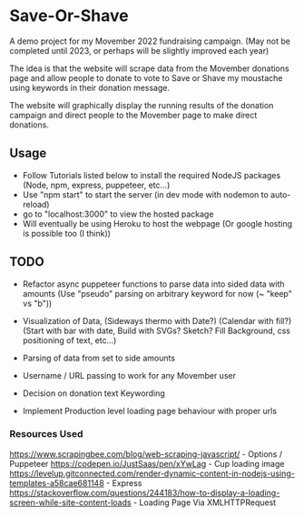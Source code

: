 # Save-Or-Shave

A demo project for my Movember 2022 fundraising campaign. (May not be completed until 2023, or perhaps will be slightly improved each year)

The idea is that the website will scrape data from the Movember donations page and allow people to donate to vote to Save or Shave my moustache using keywords in their donation message.

The website will graphically display the running results of the donation campaign and direct people to the Movember page to make direct donations.

## Usage
- Follow Tutorials listed below to install the required NodeJS packages (Node, npm, express, puppeteer, etc...)
- Use "npm start" to start the server (in dev mode with nodemon to auto-reload)
- go to "localhost:3000" to view the hosted package
- Will eventually be using Heroku to host the webpage (Or google hosting is possible too (I think))

## TODO

- Refactor async puppeteer functions to parse data into sided data with amounts (Use "pseudo" parsing on arbitrary keyword for now (~ "keep" vs "b"))

- Visualization of Data, (Sideways thermo with Date?) (Calendar with fill?) (Start with bar with date, Build with SVGs? Sketch? Fill Background, css     positioning of text, etc...)

- Parsing of data from set to side amounts
- Username / URL passing to work for any Movember user
- Decision on donation text Keywording
- Implement Production level loading page behaviour with proper urls

### Resources Used
https://www.scrapingbee.com/blog/web-scraping-javascript/ - Options / Puppeteer
https://codepen.io/JustSaas/pen/xYwLag - Cup loading image
https://levelup.gitconnected.com/render-dynamic-content-in-nodejs-using-templates-a58cae681148 - Express
https://stackoverflow.com/questions/244183/how-to-display-a-loading-screen-while-site-content-loads - Loading Page Via XMLHTTPRequest